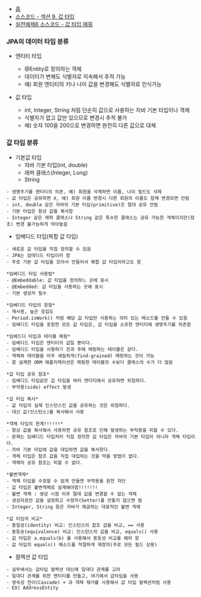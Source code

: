 - <a href="https://github.com/kkyu8925/jpa-with-spring-boot">홈</a>
- <a href="https://github.com/kkyu8925/jpa-with-spring-boot/tree/main/hello-jpa/src/main/java/%EC%84%B9%EC%85%989_%EA%B0%92%ED%83%80%EC%9E%85">
  소스코드 - 섹션 9. 값 타입</a>
- <a href="https://github.com/kkyu8925/jpa-with-spring-boot/tree/main/hello-jpa/src/main/java/%EC%8B%A4%EC%A0%84%EC%98%88%EC%A0%9C6_%EA%B0%92_%ED%83%80%EC%9E%85_%EB%A7%A4%ED%95%91">
  실전예제6 소스코드 - 값 타입 매핑</a>

### JPA의 데이터 타입 분류

- 엔티티 타입
    - @Entity로 정의하는 객체
    - 데이터가 변해도 식별자로 지속해서 추적 가능
    - 예) 회원 엔티티의 키나 나이 값을 변경해도 식별자로 인식가능

- 값 타입
    - int, Integer, String 처럼 단순히 값으로 사용하는 자바 기본 타입이나 객체
    - 식별자가 없고 값만 있으므로 변경시 추적 불가
    - 예) 숫자 100을 200으로 변경하면 완전히 다른 값으로 대체

### 값 타입 분류

- 기본값 타입
    - 자바 기본 타입(int, double)
    - 래퍼 클래스(Integer, Long)
    - String

```text
- 생명주기를 엔티티의 의존, 예) 회원을 삭제하면 이름, 나이 필드도 삭제
- 값 타입은 공유하면 X, 예) 회원 이름 변경시 다른 회원의 이름도 함께 변경되면 안됨
- int, double 같은 자바의 기본 타입(primitive)은 절대 공유 안됨
- 기본 타입은 항상 값을 복사함
- Integer 같은 래퍼 클래스나 String 같은 특수한 클래스는 공유 가능한 객체이지만(참조) 변경 불가능하게 막아놓음
```

- 임베디드 타입(복합 값 타입)

```text
- 새로운 값 타입을 직접 정의할 수 있음
- JPA는 임데디드 타입이라 함
- 주로 기본 값 타입을 모아서 만들어서 복합 값 타입이라고도 함

*임베디드 타입 사용법*
- @Embeddable: 값 타입을 정의하느 곳에 표시
- @Embedded: 값 타입을 사용하는 곳에 표시
- 기본 생성자 필수

*임베디드 타입의 장점*
- 재사용, 높은 응집도
- Period.isWork() 처럼 해당 값 타입만 사용하는 의미 있는 메소드를 만들 수 있음
- 임베디드 타입을 포함한 모든 값 타입은, 값 타입을 소유한 엔티티에 생명주기를 의존함

*임베드디 타입과 테이블 매핑*
- 임베디드 타입은 엔티티의 값일 뿐이다.
- 임베디드 타입을 사용하기 전과 후에 매핑하는 테이블은 같다.
- 객체와 테이블을 아주 세밀하게(find-grained) 매핑하는 것이 가능
- 잘 설계한 ORM 애플리케이션은 매핑한 테이블의 수보다 클래스의 수가 더 많음
```

```text
*값 타입 공유 참조*
- 임베디드 타입같은 값 타입을 여러 엔티티에서 공유하면 위험하다.
- 부작용(side) effect 발생

*값 타입 복사*
- 값 타입의 실제 인스턴스인 값을 공유하는 것은 위험하다.
- 대신 값(인스턴스)를 복사해서 사용

*객체 타입의 한계!!!!!!*
- 항상 값을 복사해서 사용하면 공유 참조로 인해 발생하는 부작용을 피할 수 있다.
- 문제는 임베디드 타입처러 직접 정의한 값 타입은 자바의 기본 타입이 아니라 객체 타입이다.
- 자바 기본 타입에 값을 대입하면 값을 복사한다.
- 객체 타입은 참조 값을 직접 대입하는 것을 막을 방법이 없다.
- 객체의 공유 참조는 피할 수 없다.

*불변객체*
- 객체 타입을 수정할 수 없게 만들면 부작용을 원천 차단
- 값 타입은 불변객체로 설계해야함!!!!!!!
- 불변 객체 : 생성 시점 이후 절대 값을 변경할 수 없는 객체
- 생성자로만 값을 설정하고 수정자(Setter)를 만들지 않으면 됨
- Integer, String 등은 자바가 제공하는 대표적인 불변 객체

*값 타입의 비교*
- 동일성(identity) 비교: 인스턴스의 찹조 값을 비교, == 사용
- 동등송(equivalence) 비교: 인스턴스의 값을 비교, equals() 사용
- 값 타입은 a.equals(b) 를 사용해서 동등성 비교를 해야 함
- 값 타입의 equals() 메소드를 적절하게 재정의(주로 모든 필드 상용)
```

- 컬렉션 값 타입

```text
- 실무에서는 값타입 컬렉션 대신에 일대다 관계를 고려
- 일대다 관계를 위한 엔티티를 만들고, 여기에서 값타입을 사용
- 영속성 전이(Cascade) + 과 객체 제거를 사용해서 값 타입 컬렉션처럼 사용
- EX) AddressEntity
```